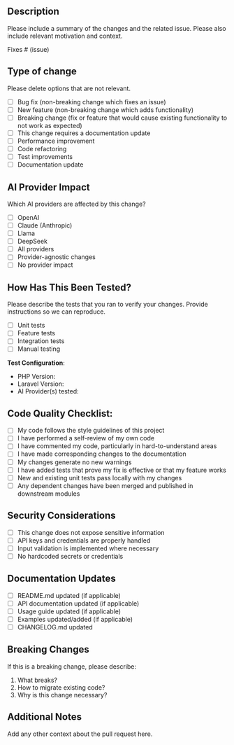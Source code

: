 ## Description

Please include a summary of the changes and the related issue. Please also include relevant motivation and context.

Fixes # (issue)

## Type of change

Please delete options that are not relevant.

- [ ] Bug fix (non-breaking change which fixes an issue)
- [ ] New feature (non-breaking change which adds functionality)
- [ ] Breaking change (fix or feature that would cause existing functionality to not work as expected)
- [ ] This change requires a documentation update
- [ ] Performance improvement
- [ ] Code refactoring
- [ ] Test improvements
- [ ] Documentation update

## AI Provider Impact

Which AI providers are affected by this change?

- [ ] OpenAI
- [ ] Claude (Anthropic)
- [ ] Llama
- [ ] DeepSeek
- [ ] All providers
- [ ] Provider-agnostic changes
- [ ] No provider impact

## How Has This Been Tested?

Please describe the tests that you ran to verify your changes. Provide instructions so we can reproduce.

- [ ] Unit tests
- [ ] Feature tests
- [ ] Integration tests
- [ ] Manual testing

**Test Configuration**:
- PHP Version:
- Laravel Version:
- AI Provider(s) tested:

## Code Quality Checklist:

- [ ] My code follows the style guidelines of this project
- [ ] I have performed a self-review of my own code
- [ ] I have commented my code, particularly in hard-to-understand areas
- [ ] I have made corresponding changes to the documentation
- [ ] My changes generate no new warnings
- [ ] I have added tests that prove my fix is effective or that my feature works
- [ ] New and existing unit tests pass locally with my changes
- [ ] Any dependent changes have been merged and published in downstream modules

## Security Considerations

- [ ] This change does not expose sensitive information
- [ ] API keys and credentials are properly handled
- [ ] Input validation is implemented where necessary
- [ ] No hardcoded secrets or credentials

## Documentation Updates

- [ ] README.md updated (if applicable)
- [ ] API documentation updated (if applicable)
- [ ] Usage guide updated (if applicable)
- [ ] Examples updated/added (if applicable)
- [ ] CHANGELOG.md updated

## Breaking Changes

If this is a breaking change, please describe:

1. What breaks?
2. How to migrate existing code?
3. Why is this change necessary?

## Additional Notes

Add any other context about the pull request here.